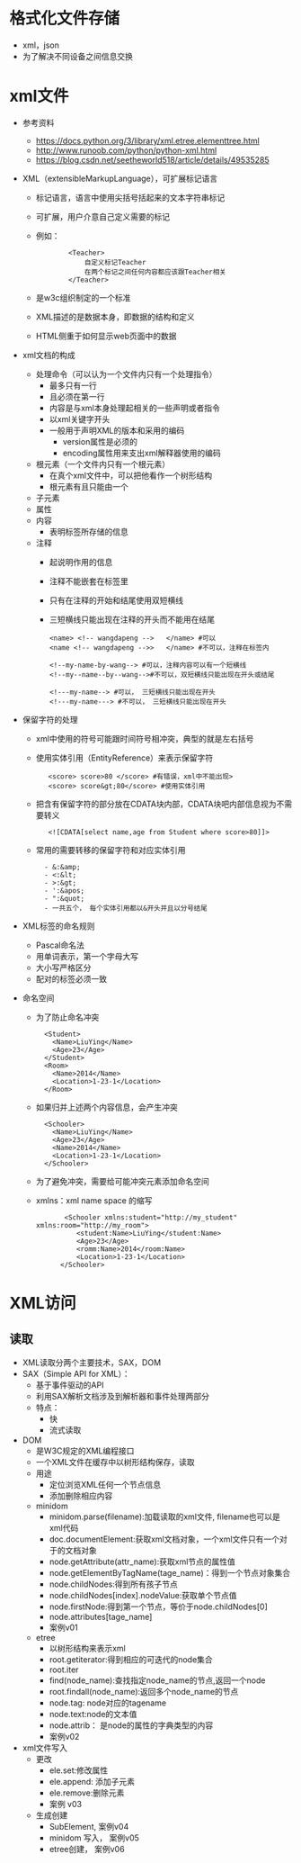 # 格式化文件存储
- xml，json
- 为了解决不同设备之间信息交换
# xml文件
- 参考资料
    - https://docs.python.org/3/library/xml.etree.elementtree.html
    - http://www.runoob.com/python/python-xml.html
    - https://blog.csdn.net/seetheworld518/article/details/49535285
- XML（extensibleMarkupLanguage），可扩展标记语言
    - 标记语言，语言中使用尖括号括起来的文本字符串标记
    - 可扩展，用户介意自己定义需要的标记
    - 例如：
    
                  <Teacher> 
                      自定义标记Teacher
                      在两个标记之间任何内容都应该跟Teacher相关
                  </Teacher>
    - 是w3c组织制定的一个标准
    - XML描述的是数据本身，即数据的结构和定义
    - HTML侧重于如何显示web页面中的数据

- xml文档的构成
    - 处理命令（可以认为一个文件内只有一个处理指令）
        - 最多只有一行
        - 且必须在第一行
        - 内容是与xml本身处理起相关的一些声明或者指令
        - 以xml关键字开头
        - 一般用于声明XML的版本和采用的编码
            - version属性是必须的
            - encoding属性用来支出xml解释器使用的编码
    - 根元素（一个文件内只有一个根元素）
        - 在真个xml文件中，可以把他看作一个树形结构
        - 根元素有且只能由一个 
    - 子元素
    - 属性
    - 内容
        - 表明标签所存储的信息
    - 注释
        - 起说明作用的信息
        - 注释不能嵌套在标签里
        - 只有在注释的开始和结尾使用双短横线
        - 三短横线只能出现在注释的开头而不能用在结尾
            
              <name> <!-- wangdapeng -->   </name> #可以
              <name <!-- wangdapeng -->>   </name> #不可以，注释在标签内
              
              <!--my-name-by-wang--> #可以，注释内容可以有一个短横线
              <!--my--name--by--wang-->#不可以，双短横线只能出现在开头或结尾
              
              <!---my-name--> #可以， 三短横线只能出现在开头
              <!---my-name---> #不可以， 三短横线只能出现在开头        
- 保留字符的处理
    - xml中使用的符号可能跟时间符号相冲突，典型的就是左右括号
    - 使用实体引用（EntityReference）来表示保留字符
             
             <score> score>80 </score> #有错误，xml中不能出现>
             <score> score&gt;80</score> #使用实体引用
             
    - 把含有保留字符的部分放在CDATA块内部，CDATA块吧内部信息视为不需要转义
    
             <![CDATA[select name,age from Student where score>80]]>
             
    - 常用的需要转移的保留字符和对应实体引用
            
            - &:&amp;
            - <:&lt;
            - >:&gt;
            - ':&apos;
            - ":&quot;
            - 一共五个， 每个实体引用都以&开头并且以分号结尾
            
- XML标签的命名规则
    - Pascal命名法
    - 用单词表示，第一个字母大写
    - 大小写严格区分
    - 配对的标签必须一致
- 命名空间
    - 为了防止命名冲突
            
            <Student>
              <Name>LiuYing</Name>
              <Age>23</Age>
            </Student>
            <Room>
              <Name>2014</Name>
              <Location>1-23-1</Location>
            </Room>    
    - 如果归并上述两个内容信息，会产生冲突
            
            <Schooler>
              <Name>LiuYing</Name>
              <Age>23</Age>
              <Name>2014</Name>
              <Location>1-23-1</Location>
            </Schooler>
    - 为了避免冲突，需要给可能冲突元素添加命名空间
    - xmlns：xml name space 的缩写
                    
                 <Schooler xmlns:student="http://my_student" xmlns:room="http://my_room">
                    <student:Name>LiuYing</student:Name>
                    <Age>23</Age>
                    <romm:Name>2014</room:Name>
                    <Location>1-23-1</Location>
                </Schooler>
# XML访问
## 读取
- XML读取分两个主要技术，SAX，DOM
- SAX（Simple API for XML）：
    - 基于事件驱动的API
    - 利用SAX解析文档涉及到解析器和事件处理两部分
    - 特点：
        - 快
        - 流式读取
- DOM
    - 是W3C规定的XML编程接口
    - 一个XML文件在缓存中以树形结构保存，读取
    - 用途
        - 定位浏览XML任何一个节点信息
        - 添加删除相应内容
    - minidom
        - minidom.parse(filename):加载读取的xml文件, filename也可以是xml代码
        - doc.documentElement:获取xml文档对象，一个xml文件只有一个对于的文档对象
        - node.getAttribute(attr_name):获取xml节点的属性值
        - node.getElementByTagName(tage_name)：得到一个节点对象集合
        - node.childNodes:得到所有孩子节点
        - node.childNodes[index].nodeValue:获取单个节点值
        - node.firstNode:得到第一个节点，等价于node.childNodes[0]
        - node.attributes[tage_name]
        - 案例v01
    - etree
        - 以树形结构来表示xml
        - root.getiterator:得到相应的可迭代的node集合
        - root.iter
        - find(node_name):查找指定node_name的节点,返回一个node
        - root.findall(node_name):返回多个node_name的节点
        - node.tag: node对应的tagename
        - node.text:node的文本值
        - node.attrib： 是node的属性的字典类型的内容
        - 案例v02
- xml文件写入
    - 更改
        - ele.set:修改属性
        - ele.append: 添加子元素
        - ele.remove:删除元素
        - 案例 v03
    - 生成创建
        - SubElement, 案例v04
        - minidom 写入， 案例v05
        - etree创建， 案例v06
